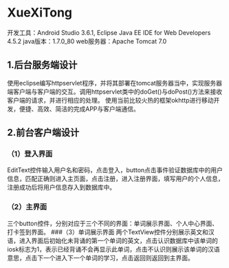 # XueXiTong
开发工具：Android Studio 3.6.1, Eclipse Java EE IDE for Web Developers 4.5.2
java版本：1.7.0_80
web服务器：Apache Tomcat 7.0
## 1.后台服务端设计
使用eclipse编写httpservlet程序，并将其部署在tomcat服务器当中，实现服务器端客户端与客户端的交互。调用httpservlet类中的doGet()与doPost()方法来接收客户端的请求，并进行相应的处理。
使用当前比较火热的框架okhttp进行移动开发，便捷、高效、简洁的完成APP与客户端通信。
## 2.前台客户端设计
### （1）登入界面
EditText控件输入用户名和密码，点击登入，button点击事件验证数据库中的用户信息，匹配正确则进入主页面，点击注册，进入注册界面，填写用户的个人信息，注册成功后将用户信息存入到数据库中。
### （2）主界面
三个button控件，分别对应于三个不同的界面：单词展示界面、个人中心界面、打卡签到界面。
###（3）单词展示界面
  两个TextView控件分别展示英文和汉语，进入界面后初始化未背诵的第一个单词的英文，点击认识数据库中该单词的iosk标志为1，表示已经背诵不会再显示此单词，点击不认识则展示该单词的汉语意思，点击下一个进入下一个单词的学习，点击返回则返回到主界面。
